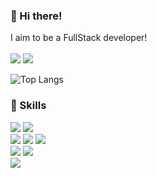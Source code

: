 ### 👋 Hi there!
I aim to be a FullStack developer!</br></br>
<img src="https://img.shields.io/badge/rmfls4359@gmail.com-EA4335?logo=gmail"> <img src="https://img.shields.io/badge/velog-20C997?logo=velog">

![Top Langs](https://github-readme-stats.vercel.app/api/top-langs/?username=femmefatalehaein&hide_progress=true) 
<!--![Anurag's GitHub stats](https://github-readme-stats.vercel.app/api?username=femmefatalehaein&show_icons=true&theme=transparent)-->
### :wrench: Skills
<img src="https://img.shields.io/badge/springboot-green?logo=springboot"> <img src="https://img.shields.io/badge/react-61DAFB?logo=react"> </br>
<img src="https://img.shields.io/badge/java-orange?logo=java"> <img src="https://img.shields.io/badge/python-3776AB?logo=python"> <img src="https://img.shields.io/badge/javascript-F7DF1E?logo=javascript"><br>
<img src="https://img.shields.io/badge/MySQL-4479A1?logo=mysql"> <img src="https://img.shields.io/badge/mongoDB-47A248?logo=mmongodb"> </br>
<img src="https://img.shields.io/badge/Amazon EC2-FF9900?logo=amazonec2">

<!--
**femmefatalehaein/femmefatalehaein** is a ✨ _special_ ✨ repository because its `README.md` (this file) appears on your GitHub profile.

Here are some ideas to get you started:

- 🔭 I’m currently working on ...
- 🌱 I’m currently learning ...
- 👯 I’m looking to collaborate on ...
- 🤔 I’m looking for help with ...
- 💬 Ask me about ...
- 📫 How to reach me: ...
- 😄 Pronouns: ...
- ⚡ Fun fact: ...
-->
